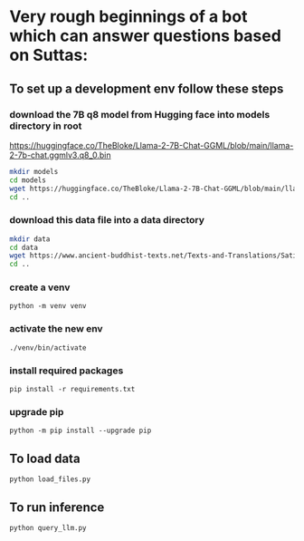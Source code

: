 # Very rough beginnings of a bot which can answer questions based on Suttas:  

## To set up a development env follow these steps


### download the 7B q8 model from Hugging face into models directory in root
https://huggingface.co/TheBloke/Llama-2-7B-Chat-GGML/blob/main/llama-2-7b-chat.ggmlv3.q8_0.bin
```bash
mkdir models
cd models
wget https://huggingface.co/TheBloke/Llama-2-7B-Chat-GGML/blob/main/llama-2-7b-chat.ggmlv3.q8_0.bin
cd ..
```


### download this data file into a data directory
```bash
mkdir data
cd data
wget https://www.ancient-buddhist-texts.net/Texts-and-Translations/Satipatthana/Satipatthana.pdf
cd ..
```

### create a venv
`python -m venv venv`

### activate the new env
`./venv/bin/activate`

### install required packages
`pip install -r requirements.txt`

### upgrade pip
`python -m pip install --upgrade pip`

## To load data 
`python load_files.py`

## To run inference
`python query_llm.py`


